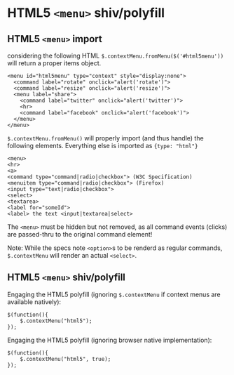 # HTML5 `<menu>` shiv/polyfill

## HTML5 `<menu>` import

considering the following HTML `$.contextMenu.fromMenu($('#html5menu'))` will return a proper items object.

```
<menu id="html5menu" type="context" style="display:none">
  <command label="rotate" onclick="alert('rotate')">
  <command label="resize" onclick="alert('resize')">
  <menu label="share">
    <command label="twitter" onclick="alert('twitter')">
    <hr>
    <command label="facebook" onclick="alert('facebook')">
  </menu>
</menu>
```


`$.contextMenu.fromMenu()` will properly import (and thus handle) the following elements. Everything else is imported as `{type: "html"}`

```
<menu>
<hr>
<a>
<command type="command|radio|checkbox"> (W3C Specification)
<menuitem type="command|radio|checkbox"> (Firefox)
<input type="text|radio|checkbox">
<select>
<textarea>
<label for="someId">
<label> the text <input|textarea|select>
```

The `<menu>` must be hidden but not removed, as all command events (clicks) are passed-thru to the original command element!

Note: While the specs note `<option>`s to be renderd as regular commands, `$.contextMenu` will render an actual `<select>`.

## HTML5 `<menu>` shiv/polyfill

Engaging the HTML5 polyfill (ignoring `$.contextMenu` if context menus are available natively):

```
$(function(){ 
    $.contextMenu("html5"); 
});
```

Engaging the HTML5 polyfill (ignoring browser native implementation):

```
$(function(){ 
    $.contextMenu("html5", true); 
});
```
